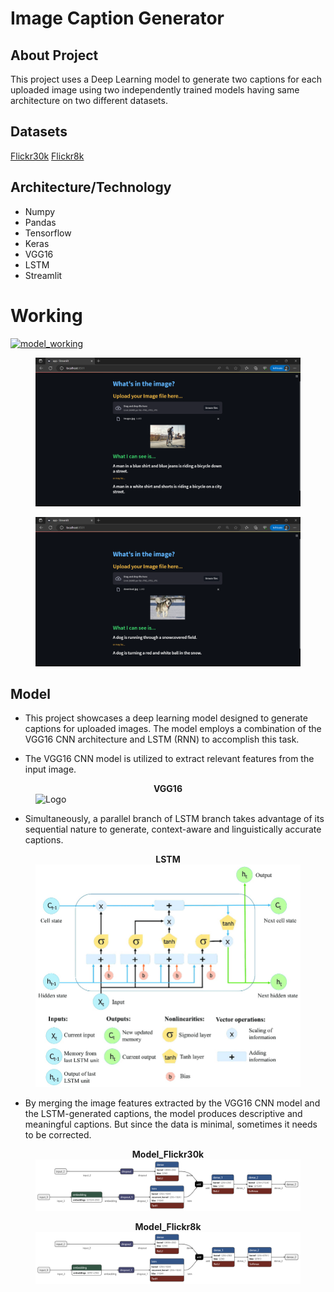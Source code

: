 # Image Caption Generator
## About Project
This project uses a Deep Learning model to generate two captions for each uploaded image using two independently trained models having same architecture on two different datasets.
## Datasets
[Flickr30k](https://www.kaggle.com/datasets/hsankesara/flickr-image-dataset "Flickr30k")
[Flickr8k](https://www.kaggle.com/datasets/adityajn105/flickr8k "Flickr8k")
## Architecture/Technology
* Numpy
* Pandas
* Tensorflow
* Keras
* VGG16
* LSTM
* Streamlit

# Working

[![model_working](https://github.com/Suryam-Shaurya/Image_Caption_Generator/blob/model_1/Snapshots/working.gif?raw=true "model_working")](https://github.com/Suryam-Shaurya/Image_Caption_Generator/blob/model_1/Snapshots/working.gif?raw=true "model_working")
<figure>
<img src="https://github.com/Suryam-Shaurya/Image_Caption_Generator/blob/model_1/Snapshots/pred_1.png?raw=true" alt="Model_Flickr8k" >
</figure>
<figure>
<img src="https://github.com/Suryam-Shaurya/Image_Caption_Generator/blob/model_1/Snapshots/pred_2.png?raw=true" alt="Model_Flickr8k" >
</figure>

## Model
* This project showcases a deep learning model designed to generate captions for uploaded images. The model employs a combination of the VGG16 CNN architecture and LSTM (RNN) to accomplish this task.

* The VGG16 CNN model is utilized to extract relevant features from the input image.

<figure>
<figcaption align = "center"><b>VGG16</b></figcaption>
<img src="https://github.com/kennethleungty/Neural-Network-Architecture-Diagrams/blob/main/vgg16_image.png?raw=true" alt="Logo" >
</figure>

* Simultaneously, a parallel branch of LSTM branch takes advantage of its sequential nature to generate, context-aware and linguistically accurate captions.

<figure>
<figcaption align = "center"><b>LSTM</b></figcaption>
<img src="https://github.com/Suryam-Shaurya/Image_Caption_Generator/blob/model_1/img_gif/LSTM.png?raw=true" alt="Logo" >
</figure>

* By merging the image features extracted by the VGG16 CNN model and the LSTM-generated captions, the model produces descriptive and meaningful captions. But since the data is minimal, sometimes it needs to be corrected.

<figure>
<figcaption align = "center"><b>Model_Flickr30k</b></figcaption>
<img src="https://github.com/Suryam-Shaurya/Image_Caption_Generator/blob/model_1/img_gif/final_model_2030.png?raw=true" alt="Model_Flickr30k" >
</figure>
<figure>
<figcaption align = "center"><b>Model_Flickr8k</b></figcaption>
<img src="https://github.com/Suryam-Shaurya/Image_Caption_Generator/blob/model_1/img_gif/best_model.png?raw=true" alt="Model_Flickr8k" >
</figure>
